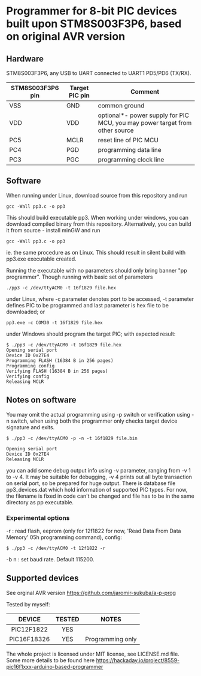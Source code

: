 # Programmer for 8-bit PIC devices built upon STM8S003F3P6, based on original AVR version

## Hardware

STM8S003F3P6, any USB to UART connected to UART1 PD5/PD6 (TX/RX).

| STM8S003F3P6 pin | Target PIC pin | Comment                                                                     |
|------------------|----------------|-----------------------------------------------------------------------------|
| VSS              | GND            | common ground                                                               |
| VDD              | VDD            | optional*- power supply for PIC MCU, you may power target from other source |
| PC5              | MCLR           | reset line of PIC MCU                                                       |
| PC4              | PGD            | programming data line                                                       |
| PC3              | PGC            | programming clock line                                                      |

## Software

When running under Linux, download source from this repository and run

`gcc -Wall pp3.c -o pp3`

This should build executable pp3. When working under windows, you can download compiled binary from this repository. Alternatively, you can build it from source - install minGW and run

`gcc -Wall pp3.c -o pp3`

ie. the same procedure as on Linux. This should result in silent build with pp3.exe executable created.

Running the executable with no parameters should only bring banner "pp programmer". Though running with basic set of parameters

`./pp3 -c /dev/ttyACM0 -t 16f1829 file.hex`

under Linux, where -c parameter denotes port to be accessed, -t parameter defines PIC to be programmed and last parameter is hex file to be downloaded; or

`pp3.exe -c COM30 -t 16f1829 file.hex`

under Windows should program the target PIC; with expected result:

	$ ./pp3 -c /dev/ttyACM0 -t 16f1829 file.hex
    Opening serial port
    Device ID 0x27E4
    Programming FLASH (16384 B in 256 pages)
    Programming config
    Verifying FLASH (16384 B in 256 pages)
    Verifying config
    Releasing MCLR


## Notes on software

You may omit the actual programming using -p switch or verification using -n switch, when using both the programmer only checks target device signature and exits.

`$ ./pp3 -c /dev/ttyACM0 -p -n -t 16f1829 file.bin`

    Opening serial port
    Device ID 0x27E4
    Releasing MCLR

you can add some debug output info using -v parameter, ranging from -v 1 to -v 4. It may be suitable for debugging, -v 4 prints out all byte transaction on serial port, so be prepared for huge output.
There is database file pp3_devices.dat which hold information of supported PIC types. For now, the filename is fixed in code can't be changed and file has to be in the same directory as pp executable.

### Experimental options

-r : read flash, eeprom (only for 12f1822 for now, 'Read Data From Data Memory' 05h programming command), config:

`$ ./pp3 -c /dev/ttyACM0 -t 12f1822 -r`

-b n : set baud rate. Default 115200.


## Supported devices

See orginal AVR version https://github.com/jaromir-sukuba/a-p-prog

Tested by myself:

**DEVICE**|**TESTED**|**NOTES**
:-----:|:-----:|:-----:
PIC12F1822|YES|
PIC16F18326|YES|Programming only

The whole project is licensed under MIT license, see LICENSE.md file.
Some more details to be found here https://hackaday.io/project/8559-pic16f1xxx-arduino-based-programmer
